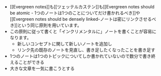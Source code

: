 - [[Evergreen notes]]も[[ツェッテルカステン]]も[[Evergreen notes should be atomic - 1つのノートは1つのことについてだけ書かれるべき]]や[[Evergreen notes should be densely linked-ノートは密にリンクさせるべき]]という同じ原則を用いています。
- この原則に従って書くと「インクリメンタルに」ノートを書くことが容易になります。
	- 新しいコンセプトに関して新しいノートを追加し
	- リンク先の既存のノートを見直し、書き足したくなったことを書き足す
- 1つのノートは1つのトピックについてしか書かれていないので数分で書き終えることができる
- 大きな文章を一気に書こうとする
